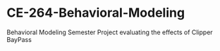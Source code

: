 # CE-264-Behavioral-Modeling
Behavioral Modeling Semester Project evaluating the effects of Clipper BayPass
